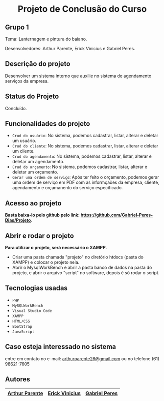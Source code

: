 <h1 align="center"> Projeto de Conclusão do Curso </h1>

## Grupo 1

Tema: Lanternagem e pintura do baiano.

Desenvolvedores: Arthur Parente, Erick Vinicius e Gabriel Peres.

## Descrição do projeto

Desenvolver um sistema interno que auxilie no sistema de agendamento serviços da empresa.

## Status do Projeto

Concluído.

## Funcionalidades do projeto

- `Crud do usuário`: No sistema, podemos cadastrar, listar, alterar e deletar um usuário.
- `Crud do cliente`: No sistema, podemos cadastrar, listar, alterar e deletar um cliente.
- `Crud do agendamento`: No sistema, podemos cadastrar, listar, alterar e deletar um agendamento.
- `Crud do orçamento`: No sistema, podemos cadastrar, listar, alterar e deletar um orçamento.
- `Gerar uma ordem de serviço`: Após ter feito o orçamento, podemos gerar uma ordem de serviço em PDF com as informçaões da empresa, cliente, agendamento e orçamanento do serviço especificado.

## Acesso ao projeto

**Basta baixa-lo pelo github pelo link: https://github.com/Gabriel-Peres-Dias/Projeto**.

## Abrir e rodar o projeto

**Para utilizar o projeto, será necessário o XAMPP.**
- Criar uma pasta chamada "projeto" no diretório htdocs (pasta do XAMPP) e colocar o projeto nela.
- Abrir o MysqlWorkBench e abrir a pasta banco de dados na pasta do projeto, e abrir o arquivo "script" no software, depois é só rodar o script.

## Tecnologias usadas

- `PHP`
- `MySQLWorkBench`
- `Visual Studio Code`
- `XAMPP`
- `HTML/CSS`
- `BootStrap`
- `JavaScript`

## Caso esteja interessado no sistema

entre em contato no e-mail: arthurparente26@gmail.com ou no telefone (61) 98621-7605

## Autores

| [Arthur Parente</sub>](https://github.com/arthurparente26) | [Erick Vinicius</sub>](https://github.com/ViiniVinicin) | [Gabriel Peres</sub>](https://github.com/Gabriel-Peres-Dias) |
| :--------------------------------------------------------: | :-----------------------------------------------------: | :----------------------------------------------------------: |

